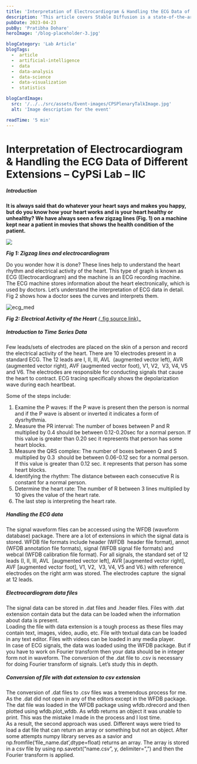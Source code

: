 ```yaml
---
title: 'Interpretation of Electrocardiogram & Handling the ECG Data of Different Extensions'
description: 'This article covers Stable Diffusion is a state-of-the-art text-to-image Model'
pubDate: 2023-04-23
pubBy: 'Pratibha Dohare'
heroImage: '/blog-placeholder-3.jpg'

blogCategory: 'Lab Article'
blogTags: 
  -  article
  -  artificial-intelligence
  -  data
  -  data-analysis
  -  data-science
  -  data-visualization
  -  statistics

blogCardImage:
  src: '/../../src/assets/Event-images/CPSPlenaryTalkImage.jpg'
  alt: 'Image description for the event'

readTime: '5 min'
---
```


# Interpretation of Electrocardiogram & Handling the ECG Data of Different Extensions – CyPSi Lab – IIC
##### **Introduction**

**It is always said that do whatever your heart says and makes you happy, but do you know how your heart works and is your heart healthy or unhealthy? We have always seen a few zigzag lines (Fig. 1) on a machine kept near a patient in movies that shows the health condition of the patient.**

![](http://cps.iic.ac.in/wp-content/uploads/2023/04/Screenshot-88-1.png)

**_Fig 1: Zigzag lines and electrocardiogram_** 

Do you wonder how it is done? These lines help to understand the heart rhythm and electrical activity of the heart. This type of graph is known as ECG (Electrocardiogram) and the machine is an ECG recording machine. The ECG machine stores information about the heart electronically, which is used by doctors. Let’s understand the interpretation of ECG data in detail. Fig 2 shows how a doctor sees the curves and interprets them.

![ecg_med](http://cps.iic.ac.in/wp-content/uploads/2023/04/ecg_med-1.jpeg)

**_Fig 2: **Electrical Activity of the Heart**_** _(_**_**[fig source link](https://ib.bioninja.com.au/standard-level/topic-6-human-physiology/62-the-blood-system/electrocardiography.html))**_**

##### **Introduction to Time Series Data**

Few leads/sets of electrodes are placed on the skin of a person and record the electrical activity of the heart. There are 10 electrodes present in a standard ECG. The 12 leads are I, II, III, AVL  (augmented vector left), AVR (augmented vector right), AVF (augmented vector foot), V1, V2,  V3, V4, V5 and V6. The electrodes are responsible for conducting signals that cause the heart to contract. ECG tracing specifically shows the depolarization wave during each heartbeat. 

Some of the steps include:

1.  Examine the P waves: If the P wave is present then the person is normal and if the P wave is absent or inverted it indicates a form of dysrhythmia. 
2.  Measure the PR interval: The number of boxes between P and R multiplied by 0.4 should be between 0.12-0.20sec for a normal person. If this value is greater than 0.20 sec it represents that person has some heart blocks. 
3.  Measure the QRS complex: The number of boxes between Q and S multiplied by 0.3  should be between 0.06-0.12 sec for a normal person. If this value is greater than 0.12 sec. it represents that person has some heart blocks. 
4.  Identifying the rhythm: The distance between each consecutive R is constant for a normal person.
5.  Determine the heart rate: The number of R between 3 lines multiplied by 10 gives the value of the heart rate. 
6.  The last step is interpreting the heart rate.  

##### Handling the ECG data

The signal waveform files can be accessed using the WFDB (waveform database) package. There are a lot of extensions in which the signal data is stored. WFDB file formats include header (WFDB  header file format), annot (WFDB annotation file formats), signal (WFDB signal file formats) and webcal (WFDB calibration file format). For all signals, the standard set of 12 leads (I, II, III, AVL  \[augmented vector left\], AVR \[augmented vector right\], AVF \[augmented vector foot\], V1, V2,  V3, V4, V5 and V6.) with reference electrodes on the right arm was stored. The electrodes capture  the signal at 12 leads.

##### Electrocardiogram data files

The signal data can be stored in .dat files and .header files. Files with .dat extension contain data but the data can be loaded when the information about data is present.  
Loading the file with data extension is a tough process as these files may contain text, images, video, audio, etc. File with textual data can be loaded in any text editor. Files with videos can be loaded in any media player.  
In case of ECG signals, the data was loaded using the WFDB package. But if you have to work on Fourier transform then your data should be in integer form not in waveform. The conversion of the .dat file to .csv is necessary for doing Fourier transform of signals. Let’s study this in depth.

##### Conversion of file with dat extension to csv extension

The conversion of .dat files to .csv files was a tremendous process for me. As the .dat did not open in any of the editors except in the WFDB package. The dat file was loaded in the WFDB package using wfdb.rdrecord and then plotted using wfdb.plot\_wfdb. As wfdb returns an object it was unable to print. This was the mistake I made in the process and I lost time.  
As a result, the second approach was used. Different ways were tried to load a dat file that can return an array or something but not an object. After some attempts numpy library serves as a savior and np.fromfile(‘file\_name.dat’,dtype=float) returns an array. The array is stored in a csv file by using np.savetxt(“name.csv”, y, delimiter=”,”) and then the Fourier transform is applied.